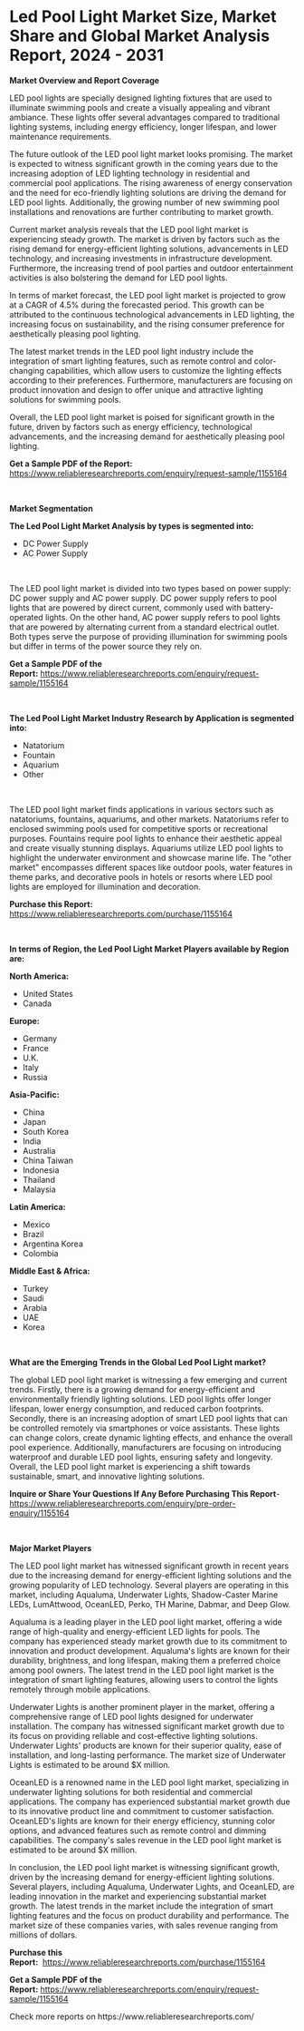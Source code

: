 <p><h1>Led Pool Light Market Size, Market Share and Global Market Analysis Report, 2024 - 2031</h1></p><p><strong>Market Overview and Report Coverage</strong></p>
<p><p>LED pool lights are specially designed lighting fixtures that are used to illuminate swimming pools and create a visually appealing and vibrant ambiance. These lights offer several advantages compared to traditional lighting systems, including energy efficiency, longer lifespan, and lower maintenance requirements.</p><p>The future outlook of the LED pool light market looks promising. The market is expected to witness significant growth in the coming years due to the increasing adoption of LED lighting technology in residential and commercial pool applications. The rising awareness of energy conservation and the need for eco-friendly lighting solutions are driving the demand for LED pool lights. Additionally, the growing number of new swimming pool installations and renovations are further contributing to market growth.</p><p>Current market analysis reveals that the LED pool light market is experiencing steady growth. The market is driven by factors such as the rising demand for energy-efficient lighting solutions, advancements in LED technology, and increasing investments in infrastructure development. Furthermore, the increasing trend of pool parties and outdoor entertainment activities is also bolstering the demand for LED pool lights.</p><p>In terms of market forecast, the LED pool light market is projected to grow at a CAGR of 4.5% during the forecasted period. This growth can be attributed to the continuous technological advancements in LED lighting, the increasing focus on sustainability, and the rising consumer preference for aesthetically pleasing pool lighting.</p><p>The latest market trends in the LED pool light industry include the integration of smart lighting features, such as remote control and color-changing capabilities, which allow users to customize the lighting effects according to their preferences. Furthermore, manufacturers are focusing on product innovation and design to offer unique and attractive lighting solutions for swimming pools.</p><p>Overall, the LED pool light market is poised for significant growth in the future, driven by factors such as energy efficiency, technological advancements, and the increasing demand for aesthetically pleasing pool lighting.</p></p>
<p><strong>Get a Sample PDF of the Report:</strong> <a href="https://www.reliableresearchreports.com/enquiry/request-sample/1155164">https://www.reliableresearchreports.com/enquiry/request-sample/1155164</a></p>
<p>&nbsp;</p>
<p><strong>Market Segmentation</strong></p>
<p><strong>The Led Pool Light Market Analysis by types is segmented into:</strong></p>
<p><ul><li>DC Power Supply</li><li>AC Power Supply</li></ul></p>
<p>&nbsp;</p>
<p><p>The LED pool light market is divided into two types based on power supply: DC power supply and AC power supply. DC power supply refers to pool lights that are powered by direct current, commonly used with battery-operated lights. On the other hand, AC power supply refers to pool lights that are powered by alternating current from a standard electrical outlet. Both types serve the purpose of providing illumination for swimming pools but differ in terms of the power source they rely on.</p></p>
<p><strong>Get a Sample PDF of the Report:</strong>&nbsp;<a href="https://www.reliableresearchreports.com/enquiry/request-sample/1155164">https://www.reliableresearchreports.com/enquiry/request-sample/1155164</a></p>
<p>&nbsp;</p>
<p><strong>The Led Pool Light Market Industry Research by Application is segmented into:</strong></p>
<p><ul><li>Natatorium</li><li>Fountain</li><li>Aquarium</li><li>Other</li></ul></p>
<p>&nbsp;</p>
<p><p>The LED pool light market finds applications in various sectors such as natatoriums, fountains, aquariums, and other markets. Natatoriums refer to enclosed swimming pools used for competitive sports or recreational purposes. Fountains require pool lights to enhance their aesthetic appeal and create visually stunning displays. Aquariums utilize LED pool lights to highlight the underwater environment and showcase marine life. The "other market" encompasses different spaces like outdoor pools, water features in theme parks, and decorative pools in hotels or resorts where LED pool lights are employed for illumination and decoration.</p></p>
<p><strong>Purchase this Report:</strong>&nbsp; <a href="https://www.reliableresearchreports.com/purchase/1155164">https://www.reliableresearchreports.com/purchase/1155164</a></p>
<p>&nbsp;</p>
<p><strong>In terms of Region, the Led Pool Light Market Players available by Region are:</strong></p>
<p>
    <p> <strong> North America: </strong>
        <ul>
            <li>United States</li>
            <li>Canada</li>
        </ul>
        </p> 
    <p> <strong> Europe: </strong>
        <ul>
            <li>Germany</li>
            <li>France</li>
            <li>U.K.</li>
            <li>Italy</li>
            <li>Russia</li>
        </ul>
        </p> 
    <p> <strong> Asia-Pacific: </strong>
        <ul>
            <li>China</li>
            <li>Japan</li>
            <li>South Korea</li>
            <li>India</li>
            <li>Australia</li>
            <li>China Taiwan</li>
            <li>Indonesia</li>
            <li>Thailand</li>
            <li>Malaysia</li>
        </ul>
        </p> 
    <p> <strong> Latin America: </strong>
        <ul>
            <li>Mexico</li>
            <li>Brazil</li>
            <li>Argentina Korea</li>
            <li>Colombia</li>
        </ul>
        </p> 
    <p> <strong> Middle East & Africa: </strong>
        <ul>
            <li>Turkey</li>
            <li>Saudi</li>
            <li>Arabia</li>
            <li>UAE</li>
            <li>Korea</li>
        </ul>
    </p>
    </p>
<p>&nbsp;</p>
<p><strong>What are the Emerging Trends in the Global Led Pool Light market?</strong></p>
<p><p>The global LED pool light market is witnessing a few emerging and current trends. Firstly, there is a growing demand for energy-efficient and environmentally friendly lighting solutions. LED pool lights offer longer lifespan, lower energy consumption, and reduced carbon footprints. Secondly, there is an increasing adoption of smart LED pool lights that can be controlled remotely via smartphones or voice assistants. These lights can change colors, create dynamic lighting effects, and enhance the overall pool experience. Additionally, manufacturers are focusing on introducing waterproof and durable LED pool lights, ensuring safety and longevity. Overall, the LED pool light market is experiencing a shift towards sustainable, smart, and innovative lighting solutions.</p></p>
<p><strong>Inquire or Share Your Questions If Any Before Purchasing This Report</strong>- <a href="https://www.reliableresearchreports.com/enquiry/pre-order-enquiry/1155164">https://www.reliableresearchreports.com/enquiry/pre-order-enquiry/1155164</a></p>
<p>&nbsp;</p>
<p><strong>Major Market Players</strong></p>
<p><p>The LED pool light market has witnessed significant growth in recent years due to the increasing demand for energy-efficient lighting solutions and the growing popularity of LED technology. Several players are operating in this market, including Aqualuma, Underwater Lights, Shadow-Caster Marine LEDs, LumAttwood, OceanLED, Perko, TH Marine, Dabmar, and Deep Glow. </p><p>Aqualuma is a leading player in the LED pool light market, offering a wide range of high-quality and energy-efficient LED lights for pools. The company has experienced steady market growth due to its commitment to innovation and product development. Aqualuma's lights are known for their durability, brightness, and long lifespan, making them a preferred choice among pool owners. The latest trend in the LED pool light market is the integration of smart lighting features, allowing users to control the lights remotely through mobile applications.</p><p>Underwater Lights is another prominent player in the market, offering a comprehensive range of LED pool lights designed for underwater installation. The company has witnessed significant market growth due to its focus on providing reliable and cost-effective lighting solutions. Underwater Lights' products are known for their superior quality, ease of installation, and long-lasting performance. The market size of Underwater Lights is estimated to be around $X million.</p><p>OceanLED is a renowned name in the LED pool light market, specializing in underwater lighting solutions for both residential and commercial applications. The company has experienced substantial market growth due to its innovative product line and commitment to customer satisfaction. OceanLED's lights are known for their energy efficiency, stunning color options, and advanced features such as remote control and dimming capabilities. The company's sales revenue in the LED pool light market is estimated to be around $X million.</p><p>In conclusion, the LED pool light market is witnessing significant growth, driven by the increasing demand for energy-efficient lighting solutions. Several players, including Aqualuma, Underwater Lights, and OceanLED, are leading innovation in the market and experiencing substantial market growth. The latest trends in the market include the integration of smart lighting features and the focus on product durability and performance. The market size of these companies varies, with sales revenue ranging from millions of dollars.</p></p>
<p><strong>Purchase this Report:</strong>&nbsp;&nbsp;<a href="https://www.reliableresearchreports.com/purchase/1155164">https://www.reliableresearchreports.com/purchase/1155164</a></p>
<p></p>
<p><strong>Get a Sample PDF of the Report:</strong>&nbsp;<a href="https://www.reliableresearchreports.com/enquiry/request-sample/1155164">https://www.reliableresearchreports.com/enquiry/request-sample/1155164</a></p>
<p>Check more reports on https://www.reliableresearchreports.com/</p>
